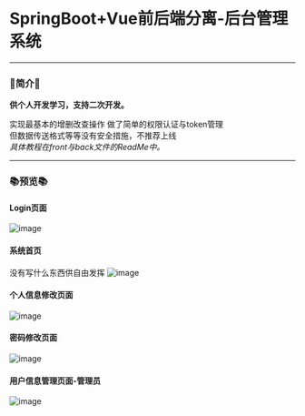 # SpringBoot+Vue前后端分离-后台管理系统


<hr>

### 📖简介📖  
  
**供个人开发学习，支持二次开发。**  

    
实现最基本的增删改查操作 做了简单的权限认证与token管理  
但数据传送格式等等没有安全措施，不推荐上线  
_具体教程在front与back文件的ReadMe中。_  
<hr>

### 📚预览📚
#### Login页面
![image](https://github.com/Pollsp/SpringVue/assets/136817652/950fee9e-6e02-46bc-b08b-8743695fd151)
#### 系统首页
没有写什么东西供自由发挥
![image](https://github.com/Pollsp/SpringVue/assets/136817652/cda8963b-ae55-4315-b4f2-79b5e8a80f48)
#### 个人信息修改页面
![image](https://github.com/Pollsp/SpringVue/assets/136817652/d059478b-29e2-403b-9483-67ad28ea2d9d)


#### 密码修改页面
![image](https://github.com/Pollsp/SpringVue/assets/136817652/dd84a121-e398-4511-89d7-f5d501bcf9b8)

#### 用户信息管理页面-管理员
![image](https://github.com/Pollsp/SpringVue/assets/136817652/4e6f108f-2ff8-4d5e-9fb0-a8c34757d863)

